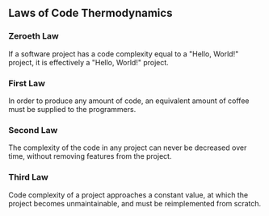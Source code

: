 ## Laws of Code Thermodynamics

### Zeroeth Law

If a software project has a code complexity equal
to a "Hello, World!" project, it is effectively
a "Hello, World!" project.

### First Law

In order to produce any amount of code, an equivalent amount of coffee
must be supplied to the programmers.

### Second Law

The complexity of the code in any project can never be decreased over time,
without removing features from the project.

### Third Law

Code complexity of a project approaches a constant value,
at which the project becomes unmaintainable,
and must be reimplemented from scratch.
